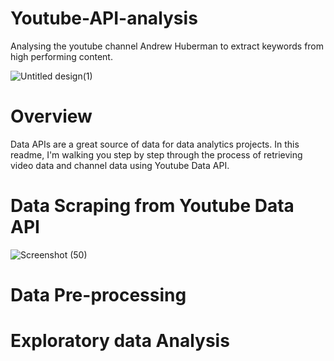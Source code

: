 # Youtube-API-analysis
Analysing the youtube channel Andrew Huberman to extract keywords from high performing content.





![Untitled design(1)](https://user-images.githubusercontent.com/111446453/185779918-c6f02eaa-b2a0-4069-b154-58ce65212562.png)






# Overview
Data APIs are a great source of data for data analytics projects. In this readme, I'm walking you step by step through the process of retrieving video data and channel data using Youtube Data API.
# Data Scraping from Youtube Data API
![Screenshot (50)](https://user-images.githubusercontent.com/111446453/185731070-7a40bf64-a050-4b60-aaae-39e628f74140.png)
# Data Pre-processing

# Exploratory data Analysis


